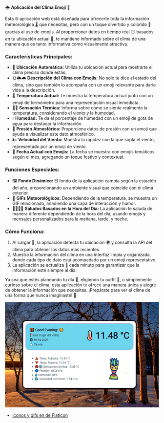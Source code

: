 🌦️ **Aplicación del Clima Emoji** 🌈

Esta 🌐 aplicación web está diseñada para ofrecerte toda la información meteorológica 🌡️ que necesitas, pero con un toque divertido y colorido 🎨 gracias al uso de emojis. Al proporcionar datos en tiempo real 🕒 basados en tu ubicación actual 📍, te mantiene informado sobre el clima de una manera que es tanto informativa como visualmente atractiva.

### Características Principales:

- 📍 **Ubicación Automática:** Utiliza tu ubicación actual para mostrarte el clima preciso donde estás.
- 🌞🌦️🌧️ **Descripción del Clima con Emojis:** No solo te dice el estado del clima, sino que también lo acompaña con un emoji relevante para darle vida a la descripción.
- 🌡️ **Temperatura Actual:** Te muestra la temperatura actual junto con un emoji de termómetro para una representación visual inmediata.
- 🥵🥶 **Sensación Térmica:** Informa sobre cómo se siente realmente la temperatura, considerando el viento y la humedad.
- 💧 **Humedad:** Te da el porcentaje de humedad con un emoji de gota de agua para destacar la información.
- 🔵 **Presión Atmosférica:** Proporciona datos de presión con un emoji que ayuda a visualizar este dato atmosférico.
- 🌬️ **Velocidad del Viento:** Muestra la rapidez con la que sopla el viento, representado por un emoji de viento.
- 📅 **Fecha Actual con Emojis:** La fecha se muestra con emojis temáticos según el mes, agregando un toque festivo y contextual.

### Funciones Especiales:

- 🖼️ **Fondo Dinámico:** El fondo de la aplicación cambia según la estación del año, proporcionando un ambiente visual que coincide con el clima exterior.
- 🎥 **GIFs Meteorológicos:** Dependiendo de la temperatura, se muestra un GIF relacionado, añadiendo una capa de interacción y humor.
- 🌅🌞🌆🌙 **Saludos Basados en la Hora del Día:** La aplicación te saluda de manera diferente dependiendo de la hora del día, usando emojis y mensajes personalizados para la mañana, tarde, y noche.

### Cómo Funciona:

1. Al cargar 🔄, la aplicación detecta tu ubicación 🌍 y consulta la API del clima para obtener los datos más recientes.
2. Muestra la información del clima en una interfaz limpia y organizada, donde cada tipo de dato está acompañado por un emoji representativo.
3. La aplicación se actualiza 🔄 cada minuto para garantizar que la información esté siempre al día.

Ya sea que estés planeando tu día 📅, eligiendo tu outfit 🧥, o simplemente curioso sobre el clima, esta aplicación te ofrece una manera única y alegre de obtener la información que necesitas. ¡Prepárate para ver el clima de una forma que nunca imaginaste! 🌟

<img src="images/interfaz.jpg" alt="interfaz de usuario">


* <a href = "https://www.flaticon.es/">Iconos y gifs en de FlatIcon</a>